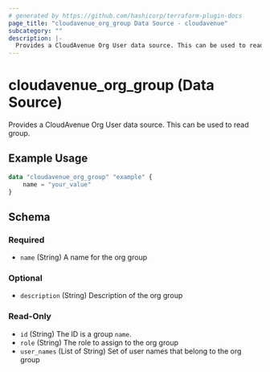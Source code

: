 ```yaml
---
# generated by https://github.com/hashicorp/terraform-plugin-docs
page_title: "cloudavenue_org_group Data Source - cloudavenue"
subcategory: ""
description: |-
  Provides a CloudAvenue Org User data source. This can be used to read group.
---
```


# cloudavenue_org_group (Data Source)

Provides a CloudAvenue Org User data source. This can be used to read group.

## Example Usage

```terraform
data "cloudavenue_org_group" "example" {
	name = "your_value"
}
```

<!-- schema generated by tfplugindocs -->
## Schema

### Required

- `name` (String) A name for the org group

### Optional

- `description` (String) Description of the org group

### Read-Only

- `id` (String) The ID is a group `name`.
- `role` (String) The role to assign to the org group
- `user_names` (List of String) Set of user names that belong to the org group



